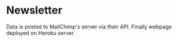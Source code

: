 # Newsletter
Data is posted to MailChimp's server via their API.
Finally webpage deployed on Heroku server.
